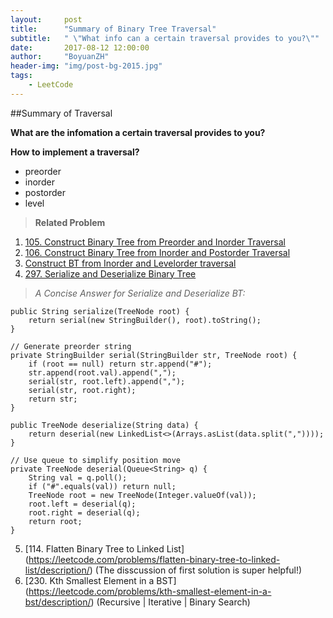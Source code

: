 ```yaml
---
layout:     post
title:      "Summary of Binary Tree Traversal"
subtitle:   " \"What info can a certain traversal provides to you?\""
date:       2017-08-12 12:00:00
author:     "BoyuanZH"
header-img: "img/post-bg-2015.jpg"
tags:
    - LeetCode
---
```


##Summary of Traversal

**What are the infomation a certain traversal provides to you?**

**How to implement a traversal?**



* preorder
* inorder
* postorder
* level

> **Related Problem**
> 
1. [105. Construct Binary Tree from Preorder and Inorder Traversal](https://leetcode.com/problems/construct-binary-tree-from-preorder-and-inorder-traversal/description/)
2. [106. Construct Binary Tree from Inorder and Postorder Traversal](https://leetcode.com/problems/construct-binary-tree-from-inorder-and-postorder-traversal/description/)
3. [Construct BT from Inorder and Levelorder traversal](http://www.geeksforgeeks.org/construct-tree-inorder-level-order-traversals/)
4. [297. Serialize and Deserialize Binary Tree](https://leetcode.com/problems/serialize-and-deserialize-binary-tree/description/) 

>*A Concise Answer for Serialize and Deserialize BT:*
	
```
public String serialize(TreeNode root) {
    return serial(new StringBuilder(), root).toString();
}
    
// Generate preorder string
private StringBuilder serial(StringBuilder str, TreeNode root) {
    if (root == null) return str.append("#");
    str.append(root.val).append(",");
    serial(str, root.left).append(",");
    serial(str, root.right);
    return str;
}

public TreeNode deserialize(String data) {
    return deserial(new LinkedList<>(Arrays.asList(data.split(","))));
}
    
// Use queue to simplify position move
private TreeNode deserial(Queue<String> q) {
    String val = q.poll();
    if ("#".equals(val)) return null;
    TreeNode root = new TreeNode(Integer.valueOf(val));
    root.left = deserial(q);
    root.right = deserial(q);
    return root;
}
```

5. [114. Flatten Binary Tree to Linked List] (https://leetcode.com/problems/flatten-binary-tree-to-linked-list/description/) (The disscussion of first solution is super helpful!)
6. [230. Kth Smallest Element in a BST] (https://leetcode.com/problems/kth-smallest-element-in-a-bst/description/) (Recursive | Iterative | Binary Search)